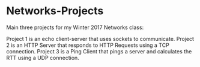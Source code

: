 # Networks-Projects

Main three projects for my Winter 2017 Networks class:

Project 1 is an echo client-server that uses sockets to communicate.
Project 2 is an HTTP Server that responds to HTTP Requests using a TCP connection.
Project 3 is a Ping Client that pings a server and calculates the RTT using a UDP connection.